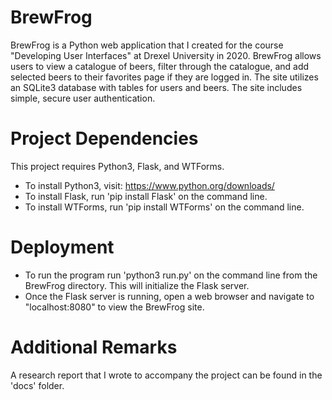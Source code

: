 # BrewFrog
BrewFrog is a Python web application that I created for the course "Developing User Interfaces" at Drexel University in 2020.  BrewFrog allows users to view a catalogue of beers, filter through the catalogue, and add selected beers to their favorites page if they are logged in.  The site utilizes an SQLite3 database with tables for users and beers.  The site includes simple, secure user authentication.

# Project Dependencies
This project requires Python3, Flask, and WTForms.
* To install Python3, visit: https://www.python.org/downloads/
* To install Flask, run 'pip install Flask' on the command line.
* To install WTForms, run 'pip install WTForms' on the command line.

# Deployment
* To run the program run 'python3 run.py' on the command line from the BrewFrog directory.  This will initialize the Flask server.
* Once the Flask server is running, open a web browser and navigate to "localhost:8080" to view the BrewFrog site.

# Additional Remarks
A research report that I wrote to accompany the project can be found in the 'docs' folder.
